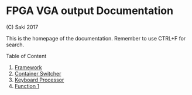 # FPGA VGA output Documentation
(C) Saki 2017

This is the homepage of the documentation. Remember to use CTRL+F for search.

Table of Content

1. [Framework](Framework.md)
2. [Container Switcher](Container_Switcher.md)
2. [Keyboard Processor](Keyboard_proc.md)
3. [Function 1](Function_1.md)